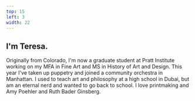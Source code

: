 ```yaml
---
top: 15
left: 3
width: 22
---
```


## <span class="voice--teresa voice--unprefixed">I'm Teresa.</span>

<span class="voice--teresa voice--unprefixed">
Originally from Colorado,
I'm now a graduate student at Pratt Institute
working on my MFA in Fine Art and MS in History of Art and Design.
This year I've taken up puppetry
and joined a community orchestra in Manhattan.
I used to teach art and philosophy at a high school in Dubai,
but am an eternal nerd and wanted to go back to school.
I love printmaking and Amy Poehler and Ruth Bader Ginsberg.
</span>
